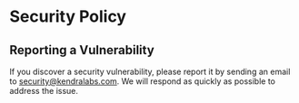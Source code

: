 # Security Policy

## Reporting a Vulnerability

If you discover a security vulnerability, please report it by sending an email to [security@kendralabs.com](mailto:security@kendralabs.com). We will respond as quickly as possible to address the issue.
